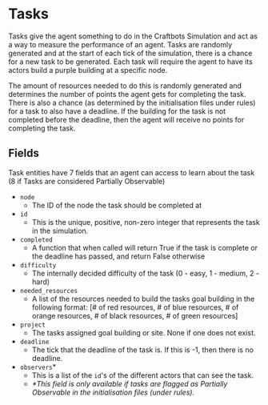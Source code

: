 # Tasks
Tasks give the agent something to do in the Craftbots Simulation and act as a way to measure the performance of an agent. Tasks are randomly generated and at the start of each tick of the simulation, there is a chance for a new task to be generated. Each task will require the agent to have its actors build a purple building at a specific node. 

The amount of resources needed to do this is randomly generated and determines the number of points the agent gets for completing the task. There is also a chance (as determined by the initialisation files under rules) for a task to also have a deadline. If the building for the task is not completed before the deadline, then the agent will receive no points for completing the task.

## Fields
Task entities have 7 fields that an agent can access to learn about the task (8 if Tasks are considered Partially Observable)

* `node`
  * The ID of the node the task should be completed at
* `id`
  * This is the unique, positive, non-zero integer that represents the task in the simulation.
* `completed`
  * A function that when called will return True if the task is complete or the deadline has passed, and return False otherwise
* `difficulty`
  * The internally decided difficulty of the task (0 - easy, 1 - medium, 2 - hard)
* `needed_resources`
  * A list of the resources needed to build the tasks goal building in the following format: [# of red resources, # of blue resources, # of orange resources, # of black resources, # of green resources]
* `project`
  * The tasks assigned goal building or site. None if one does not exist.
* `deadline`
  * The tick that the deadline of the task is. If this is -1, then there is no deadline.
* `observers`*
  * This is a list of the `id`'s of the different actors that can see the task.
  * _*This field is only available if tasks are flagged as Partially Observable in the initialisation files (under rules)._